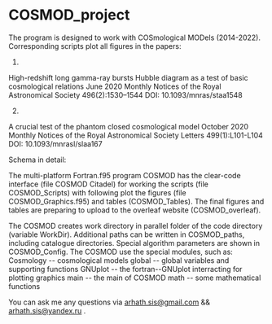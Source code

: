 # COSMOD_project
The program is designed to work with COSmological MODels (2014-2022). Corresponding scripts plot all figures in the papers:

1)
High-redshift long gamma-ray bursts Hubble diagram as a test of basic cosmological relations
June 2020 Monthly Notices of the Royal Astronomical Society 496(2):1530–1544
DOI: 10.1093/mnras/staa1548

2)
A crucial test of the phantom closed cosmological model
October 2020 Monthly Notices of the Royal Astronomical Society Letters 499(1):L101-L104
DOI: 10.1093/mnrasl/slaa167

Schema in detail:

The multi-platform Fortran.f95 program COSMOD has the clear-code interface (file COSMOD Citadel) 
for working the scripts (file COSMOD_Scripts) 
with following plot the figures (file COSMOD_Graphics.f95) and tables (COSMOD_Tables).
The final figures and tables are preparing to upload to the overleaf website (COSMOD_overleaf).

The COSMOD creates work directory in parallel folder of the code directory (variable WorkDir). 
Additional paths can be written in COSMOD_paths, including catalogue directories.
Special algorithm parameters are shown in COSMOD_Config.
The COSMOD use the special modules, such as:
Cosmology -- cosmological models
global -- global variables and supporting functions
GNUplot -- the fortran--GNUplot interracting for plotting graphics
main -- the main of COSMOD
math -- some mathematical functions

You can ask me any questions via arhath.sis@gmail.com && arhath.sis@yandex.ru .

